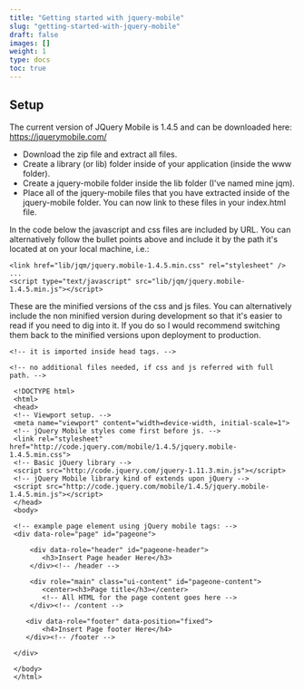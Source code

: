 ```yaml
---
title: "Getting started with jquery-mobile"
slug: "getting-started-with-jquery-mobile"
draft: false
images: []
weight: 1
type: docs
toc: true
---
```


## Setup
    

The current version of JQuery Mobile is 1.4.5 and can be downloaded here:
https://jquerymobile.com/

- Download the zip file and extract all files. 
- Create a library (or lib) folder inside of your application (inside the www folder).
- Create a jquery-mobile folder inside the lib folder (I've named mine jqm).
- Place all of the jquery-mobile files that you have extracted inside of the jquery-mobile folder. You can now link to these files in your index.html file.

In the code below the javascript and css files are included by URL. You can alternatively follow the bullet points above and include it by the path it's located at on your local machine, i.e.:

    <link href="lib/jqm/jquery.mobile-1.4.5.min.css" rel="stylesheet" />
    ...
    <script type="text/javascript" src="lib/jqm/jquery.mobile-1.4.5.min.js"></script>

These are the minified versions of the css and js files. You can alternatively include the non minified version during development so that it's easier to read if you need to dig into it. If you do so I would recommend switching them back to the minified versions upon deployment to production.

<!-- jquery mobile is used to enhance html documents and -->
    <!-- it is imported inside head tags. -->

    <!-- no additional files needed, if css and js referred with full path. -->

     <!DOCTYPE html>
     <html>
     <head>
     <!-- Viewport setup. -->
     <meta name="viewport" content="width=device-width, initial-scale=1">
     <!-- jQuery Mobile styles come first before js. -->
     <link rel="stylesheet" href="http://code.jquery.com/mobile/1.4.5/jquery.mobile-1.4.5.min.css">
     <!-- Basic jQuery library -->
     <script src="http://code.jquery.com/jquery-1.11.3.min.js"></script>
     <!-- jQuery Mobile library kind of extends upon jQuery -->
     <script src="http://code.jquery.com/mobile/1.4.5/jquery.mobile-1.4.5.min.js"></script>
     </head>
     <body>

     <!-- example page element using jQuery mobile tags: -->      
     <div data-role="page" id="pageone">

         <div data-role="header" id="pageone-header">
            <h3>Insert Page header Here</h3>
         </div><!-- /header -->

         <div role="main" class="ui-content" id="pageone-content">
            <center><h3>Page title</h3></center>
            <!-- All HTML for the page content goes here -->
         </div><!-- /content -->
            
        <div data-role="footer" data-position="fixed">
            <h4>Insert Page footer Here</h4>
        </div><!-- /footer -->

     </div>
      
     </body>
     </html>
</body>
</html>


